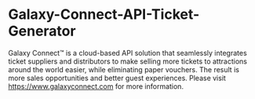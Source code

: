 # Galaxy-Connect-API-Ticket-Generator
Galaxy Connect™ is a cloud-based API solution that seamlessly integrates ticket suppliers and distributors to make selling more tickets to attractions around the world easier, while eliminating paper vouchers. The result is more sales opportunities and better guest experiences. Please visit https://www.galaxyconnect.com for more information. 
